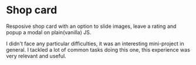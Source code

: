 # Shop card

Resposive shop card with an option to slide images, leave a rating and popup a modal on plain(vanilla) JS.

I didn't face any particular difficulties, it was an interesting mini-project in general.
I tackled a lot of common tasks doing this one, this experience was very relevant and useful.
